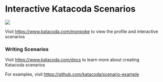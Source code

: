 # Interactive Katacoda Scenarios

[![](http://shields.katacoda.com/katacoda/monpoke/count.svg)](https://www.katacoda.com/monpoke "Get your profile on Katacoda.com")

Visit https://www.katacoda.com/monpoke to view the profile and interactive scenarios

### Writing Scenarios
Visit https://www.katacoda.com/docs to learn more about creating Katacoda scenarios

For examples, visit https://github.com/katacoda/scenario-example

